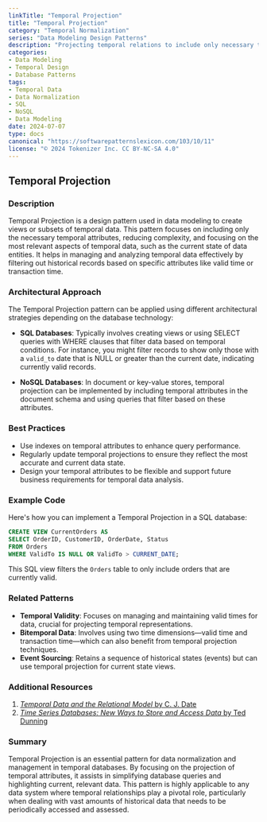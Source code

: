 ```yaml
---
linkTitle: "Temporal Projection"
title: "Temporal Projection"
category: "Temporal Normalization"
series: "Data Modeling Design Patterns"
description: "Projecting temporal relations to include only necessary temporal attributes."
categories:
- Data Modeling
- Temporal Design
- Database Patterns
tags:
- Temporal Data
- Data Normalization
- SQL
- NoSQL
- Data Modeling
date: 2024-07-07
type: docs
canonical: "https://softwarepatternslexicon.com/103/10/11"
license: "© 2024 Tokenizer Inc. CC BY-NC-SA 4.0"
---
```


## Temporal Projection

### Description

Temporal Projection is a design pattern used in data modeling to create views or subsets of temporal data. This pattern focuses on including only the necessary temporal attributes, reducing complexity, and focusing on the most relevant aspects of temporal data, such as the current state of data entities. It helps in managing and analyzing temporal data effectively by filtering out historical records based on specific attributes like valid time or transaction time.

### Architectural Approach

The Temporal Projection pattern can be applied using different architectural strategies depending on the database technology:

- **SQL Databases**: Typically involves creating views or using SELECT queries with WHERE clauses that filter data based on temporal conditions. For instance, you might filter records to show only those with a `valid_to` date that is NULL or greater than the current date, indicating currently valid records.

- **NoSQL Databases**: In document or key-value stores, temporal projection can be implemented by including temporal attributes in the document schema and using queries that filter based on these attributes.

### Best Practices

- Use indexes on temporal attributes to enhance query performance.
- Regularly update temporal projections to ensure they reflect the most accurate and current data state.
- Design your temporal attributes to be flexible and support future business requirements for temporal data analysis.

### Example Code

Here's how you can implement a Temporal Projection in a SQL database:

```sql
CREATE VIEW CurrentOrders AS
SELECT OrderID, CustomerID, OrderDate, Status
FROM Orders
WHERE ValidTo IS NULL OR ValidTo > CURRENT_DATE;
```

This SQL view filters the `Orders` table to only include orders that are currently valid.

### Related Patterns

- **Temporal Validity**: Focuses on managing and maintaining valid times for data, crucial for projecting temporal representations.
- **Bitemporal Data**: Involves using two time dimensions—valid time and transaction time—which can also benefit from temporal projection techniques.
- **Event Sourcing**: Retains a sequence of historical states (events) but can use temporal projection for current state views.

### Additional Resources

1. [_Temporal Data and the Relational Model_ by C. J. Date](https://books.google.com)
2. [_Time Series Databases: New Ways to Store and Access Data_ by Ted Dunning](https://www.oreilly.com)

### Summary

Temporal Projection is an essential pattern for data normalization and management in temporal databases. By focusing on the projection of temporal attributes, it assists in simplifying database queries and highlighting current, relevant data. This pattern is highly applicable to any data system where temporal relationships play a pivotal role, particularly when dealing with vast amounts of historical data that needs to be periodically accessed and assessed.
